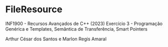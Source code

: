 # FileResource

INF1900 - Recursos Avançados de C++ (2023) Exercício 3 - Programação Genérica e Templates, Semântica de Transferência, Smart Pointers

Arthur César dos Santos e Marlon Regis Amaral